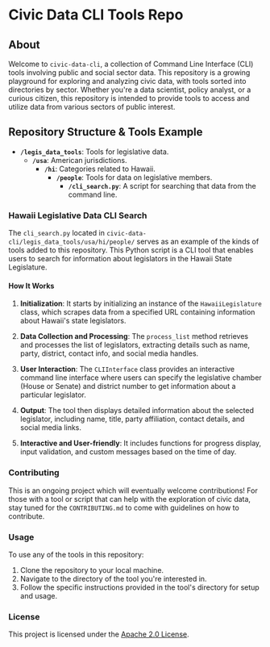 # Civic Data CLI Tools Repo

## About

Welcome to `civic-data-cli`, a collection of Command Line Interface (CLI) tools involving public and social sector data. This repository is a growing playground for exploring and analyzing civic data, with tools sorted into directories by sector. Whether you're a data scientist, policy analyst, or a curious citizen, this repository is intended to provide tools to access and utilize data from various sectors of public interest.

## Repository Structure & Tools Example

- **`/legis_data_tools`**: Tools for legislative data.
  - **`/usa`**: American jurisdictions.
    - **`/hi`**: Categories related to Hawaii.
      - **`/people`**: Tools for data on legislative members.
        - **`/cli_search.py`**: A script for searching that data from the command line.

### Hawaii Legislative Data CLI Search

The `cli_search.py` located in `civic-data-cli/legis_data_tools/usa/hi/people/` serves as an example of the kinds of tools added to this repository. This Python script is a CLI tool that enables users to search for information about legislators in the Hawaii State Legislature.

#### How It Works

1. **Initialization**: It starts by initializing an instance of the `HawaiiLegislature` class, which scrapes data from a specified URL containing information about Hawaii's state legislators.

2. **Data Collection and Processing**: The `process_list` method retrieves and processes the list of legislators, extracting details such as name, party, district, contact info, and social media handles.

3. **User Interaction**: The `CLIInterface` class provides an interactive command line interface where users can specify the legislative chamber (House or Senate) and district number to get information about a particular legislator.

4. **Output**: The tool then displays detailed information about the selected legislator, including name, title, party affiliation, contact details, and social media links.

5. **Interactive and User-friendly**: It includes functions for progress display, input validation, and custom messages based on the time of day.

### Contributing

This is an ongoing project which will eventually welcome contributions! For those with a tool or script that can help with the exploration of civic data, stay tuned for the `CONTRIBUTING.md` to come with guidelines on how to contribute.

### Usage

To use any of the tools in this repository:
1. Clone the repository to your local machine.
2. Navigate to the directory of the tool you're interested in.
3. Follow the specific instructions provided in the tool's directory for setup and usage.

### License

This project is licensed under the [Apache 2.0 License](LICENSE).
